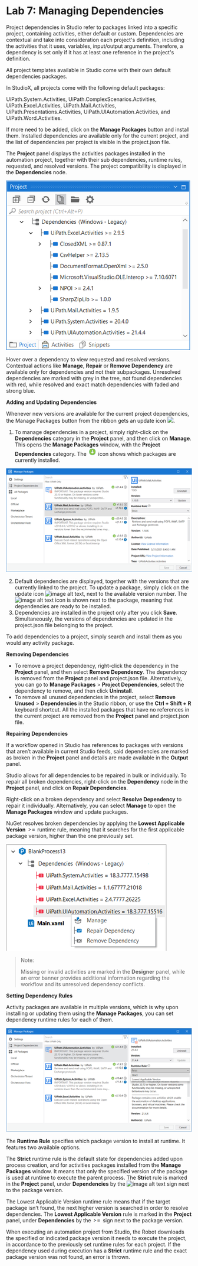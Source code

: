 
Lab 7: Managing Dependencies
============================


Project dependencies in Studio refer to packages linked into a specific
project, containing activities, either default or custom. Dependencies
are contextual and take into consideration each project's definition,
including the activities that it uses, variables, input/output
arguments. Therefore, a dependency is set only if it has at least one
reference in the project's definition.

All project templates available in Studio come with their own default
dependencies packages.

In StudioX, all projects come with the following default packages:


UiPath.System.Activities,
UiPath.ComplexScenarios.Activities, 
UiPath.Excel.Activities,
UiPath.Mail.Activities,
UiPath.Presentations.Activities,
UiPath.UIAutomation.Activities, and 
UiPath.Word.Activities.

If more need to be added, click on the **Manage Packages** button and
install them. Installed dependencies are available only for the current
project, and the list of dependencies per project is visible in the project.json file.

The **Project** panel displays the activities packages installed in the
automation project, together with their sub dependencies, runtime rules,
requested, and resolved versions. The project compatibility is displayed
in the **Dependencies** node.

![](./images/514cf7f-dependencies_tree.png "Click to close...")

Hover over a dependency to view requested and resolved versions.
Contextual actions like **Manage**, **Repair** or **Remove Dependency**
are available only for dependencies and not their subpackages.
Unresolved dependencies are marked with grey in the tree, not found
dependencies with red, while resolved and exact match dependencies with
faded and strong blue.


**Adding and Updating Dependencies**

Whenever new versions are available for the current project dependencies, the Manage Packages button from the ribbon gets an update icon ![](./images/icon2.png).

1.  To manage dependencies in a project, simply right-click on the
    **Dependencies** category in the **Project** panel, and then click
    on **Manage**. This opens the **Manage Packages** window, with the
    **Project Dependencies** category. The ![](./images/package_installed_icon.png)
    icon shows which packages are currently installed.

![](./images/99e53be-package_manager.png "Click to close...")

2.  Default dependencies are displayed, together with the versions that
    are currently linked to the project. To update a package, simply
    click on the update icon ![image alt
    text](./images/update_icon1.png),
    next to the available version number. The ![image alt
    text](./images/install_package_icon.png)
    icon is shown next to the package, meaning that dependencies are
    ready to be installed.
3.  Dependencies are installed in the project only after you click
    **Save**. Simultaneously, the versions of dependencies are updated
    in the 
    project.json file belonging to the project.

To add dependencies to a project, simply search and install them as you
would any activity package.

**Removing Dependencies**

-   To remove a project dependency, right-click the dependency in the
    **Project** panel, and then select **Remove Dependency**. The
    dependency is removed from the **Project** panel and
    project.json file.
     Alternatively, you can go to **Manage Packages** \> **Project
    Dependencies**, select the dependency to remove, and then click
    **Uninstall**.
-   To remove all unused dependencies in the project, select **Remove  Unused** \> **Dependencies** in the Studio ribbon, or use the 
    **Ctrl + Shift + R** keyboard shortcut. All the installed packages that
    have no references in the current project are removed from the
    **Project** panel and 
    project.json file.



**Repairing Dependencies**

If a workflow opened in Studio has references to packages with versions
that aren’t available in current Studio feeds, said dependencies are
marked as broken in the **Project** panel and details are made available
in the **Output** panel.

Studio allows for all dependencies to be repaired in bulk or
individually. To repair all broken dependencies, right-click on the
**Dependency** node in the **Project** panel, and click on **Repair
Dependencies**.

Right-click on a broken dependency and select **Resolve Dependency** to
repair it individually. Alternatively, you can select **Manage** to open
the **Manage Packages** window and update packages.

NuGet resolves broken dependencies by applying the **Lowest Applicable Version** ![](./images/Lowest_Applicable_Rule.png)
runtime rule, meaning that it searches for the first applicable package
version, higher than the one previously set.

![](./images/a444f6f-dependencies_menu.png "Click to close...")

> Note:
>
> Missing or invalid activities are marked in the **Designer** panel,
> while an error banner provides additional information regarding the
> workflow and its unresolved dependency conflicts.



**Setting Dependency Rules**

Activity packages are available in multiple versions, which is why upon
installing or updating them using the **Manage Packages**, you can set
dependency runtime rules for each of them.

![](./images/344dd52-package_runtime_rules.png "Click to close...")

The **Runtime Rule** specifies which package version to install at
runtime. It features two available options.

The **Strict** runtime rule is the default state for dependencies added
upon process creation, and for activities packages installed from the
**Manage Packages** window. It means that only the specified version of
the package is used at runtime to execute the parent process. The
**Strict** rule is marked in the **Project** panel, under
**Dependencies** by the ![image alt
text](./images/Strict_rule.png) sign
next to the package version.

The Lowest Applicable Version runtime rule means that if the target
package isn’t found, the next higher version is searched in order to
resolve dependencies. The **Lowest Applicable Version** rule is marked
in the **Project** panel, under **Dependencies** by the ![image alt
text](./images/Lowest_Applicable_Rule.png)
sign next to the package version.

When executing an automation project from Studio, the Robot downloads
the specified or indicated package version it needs to execute the
project, in accordance to the previously set runtime rules for each
project. If the dependency used during execution has a **Strict**
runtime rule and the exact package version was not found, an error is
thrown.